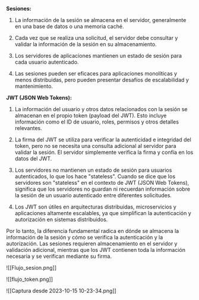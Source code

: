 **Sesiones:**

1. La información de la sesión se almacena en el servidor, generalmente en una base de datos o una memoria caché.
    
2. Cada vez que se realiza una solicitud, el servidor debe consultar y validar la información de la sesión en su almacenamiento.
    
3. Los servidores de aplicaciones mantienen un estado de sesión para cada usuario autenticado.
    
4. Las sesiones pueden ser eficaces para aplicaciones monolíticas y menos distribuidas, pero pueden presentar desafíos de escalabilidad y mantenimiento.
    

**JWT (JSON Web Tokens):**

1. La información del usuario y otros datos relacionados con la sesión se almacenan en el propio token (payload del JWT). Esto incluye información como el ID de usuario, roles, permisos y otros detalles relevantes.
    
2. La firma del JWT se utiliza para verificar la autenticidad e integridad del token, pero no se necesita una consulta adicional al servidor para validar la sesión. El servidor simplemente verifica la firma y confía en los datos del JWT.
    
3. Los servidores no mantienen un estado de sesión para usuarios autenticados, lo que los hace "stateless". Cuando se dice que los servidores son "stateless" en el contexto de JWT (JSON Web Tokens), significa que los servidores no guardan ni recuerdan información sobre la sesión de un usuario autenticado entre diferentes solicitudes.
    
4. Los JWT son útiles en arquitecturas distribuidas, microservicios y aplicaciones altamente escalables, ya que simplifican la autenticación y autorización en sistemas distribuidos.
    

Por lo tanto, la diferencia fundamental radica en dónde se almacena la información de la sesión y cómo se verifica la autenticación y la autorización. Las sesiones requieren almacenamiento en el servidor y validación adicional, mientras que los JWT contienen toda la información necesaria y se verifican mediante su firma.

![[Flujo_sesion.png]]

![[flujo_token.png]]

![[Captura desde 2023-10-15 10-23-34.png]]


